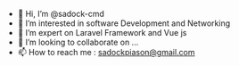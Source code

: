 - 👋 Hi, I’m @sadock-cmd
- 👀 I’m interested in software Development and Networking
- 🌱 I’m expert on Laravel Framework and Vue js
- 💞️ I’m looking to collaborate on ...
- 📫 How to reach me : sadockpiason@gmail.com

<!---
sadock-cmd/sadock-cmd is a ✨ special ✨ repository because its `README.md` (this file) appears on your GitHub profile.
You can click the Preview link to take a look at your changes.
--->
